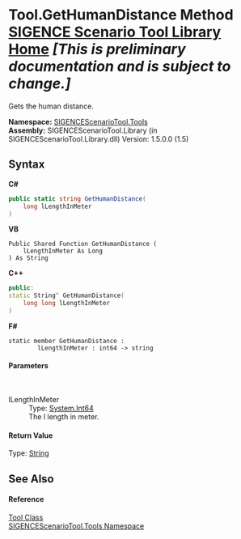# Tool.GetHumanDistance Method <a href="https://github.com/ObiWanLansi/SIGENCE-Scenario-Tool">SIGENCE Scenario Tool Library Home</a> _**\[This is preliminary documentation and is subject to change.\]**_

Gets the human distance.

**Namespace:**&nbsp;<a href="ed07aae6-c2f9-b6d8-effe-51b38a92d007.md">SIGENCEScenarioTool.Tools</a><br />**Assembly:**&nbsp;SIGENCEScenarioTool.Library (in SIGENCEScenarioTool.Library.dll) Version: 1.5.0.0 (1.5)

## Syntax

**C#**<br />
``` C#
public static string GetHumanDistance(
	long lLengthInMeter
)
```

**VB**<br />
``` VB
Public Shared Function GetHumanDistance ( 
	lLengthInMeter As Long
) As String
```

**C++**<br />
``` C++
public:
static String^ GetHumanDistance(
	long long lLengthInMeter
)
```

**F#**<br />
``` F#
static member GetHumanDistance : 
        lLengthInMeter : int64 -> string 

```


#### Parameters
&nbsp;<dl><dt>lLengthInMeter</dt><dd>Type: <a href="http://msdn2.microsoft.com/en-us/library/6yy583ek" target="_blank">System.Int64</a><br />The l length in meter.</dd></dl>

#### Return Value
Type: <a href="http://msdn2.microsoft.com/en-us/library/s1wwdcbf" target="_blank">String</a><br />

## See Also


#### Reference
<a href="0f11bed1-56db-bee7-ff5e-769b1bad5491.md">Tool Class</a><br /><a href="ed07aae6-c2f9-b6d8-effe-51b38a92d007.md">SIGENCEScenarioTool.Tools Namespace</a><br />